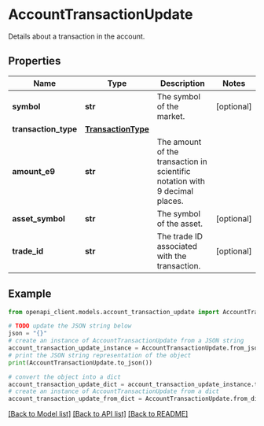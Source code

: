 # AccountTransactionUpdate

Details about a transaction in the account.

## Properties

Name | Type | Description | Notes
------------ | ------------- | ------------- | -------------
**symbol** | **str** | The symbol of the market. | [optional] 
**transaction_type** | [**TransactionType**](TransactionType.md) |  | 
**amount_e9** | **str** | The amount of the transaction in scientific notation with 9 decimal places. | 
**asset_symbol** | **str** | The symbol of the asset. | [optional] 
**trade_id** | **str** | The trade ID associated with the transaction. | [optional] 

## Example

```python
from openapi_client.models.account_transaction_update import AccountTransactionUpdate

# TODO update the JSON string below
json = "{}"
# create an instance of AccountTransactionUpdate from a JSON string
account_transaction_update_instance = AccountTransactionUpdate.from_json(json)
# print the JSON string representation of the object
print(AccountTransactionUpdate.to_json())

# convert the object into a dict
account_transaction_update_dict = account_transaction_update_instance.to_dict()
# create an instance of AccountTransactionUpdate from a dict
account_transaction_update_from_dict = AccountTransactionUpdate.from_dict(account_transaction_update_dict)
```
[[Back to Model list]](../README.md#documentation-for-models) [[Back to API list]](../README.md#documentation-for-api-endpoints) [[Back to README]](../README.md)


